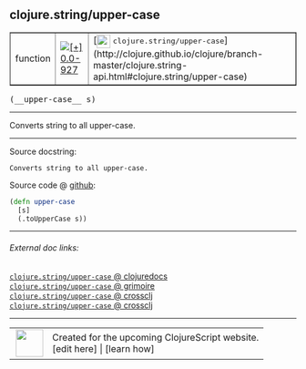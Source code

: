 ## clojure.string/upper-case



 <table border="1">
<tr>
<td>function</td>
<td><a href="https://github.com/cljsinfo/cljs-api-docs/tree/0.0-927"><img valign="middle" alt="[+] 0.0-927" title="Added in 0.0-927" src="https://img.shields.io/badge/+-0.0--927-lightgrey.svg"></a> </td>
<td>
[<img height="24px" valign="middle" src="http://i.imgur.com/1GjPKvB.png"> <samp>clojure.string/upper-case</samp>](http://clojure.github.io/clojure/branch-master/clojure.string-api.html#clojure.string/upper-case)
</td>
</tr>
</table>


 <samp>
(__upper-case__ s)<br>
</samp>

---

Converts string to all upper-case.



---




Source docstring:

```
Converts string to all upper-case.
```


Source code @ [github](https://github.com/clojure/clojurescript/blob/r2134/src/cljs/clojure/string.cljs#L53-L56):

```clj
(defn upper-case
  [s]
  (.toUpperCase s))
```

<!--
Repo - tag - source tree - lines:

 <pre>
clojurescript @ r2134
└── src
    └── cljs
        └── clojure
            └── <ins>[string.cljs:53-56](https://github.com/clojure/clojurescript/blob/r2134/src/cljs/clojure/string.cljs#L53-L56)</ins>
</pre>

-->

---



###### External doc links:

[`clojure.string/upper-case` @ clojuredocs](http://clojuredocs.org/clojure.string/upper-case)<br>
[`clojure.string/upper-case` @ grimoire](http://conj.io/store/v1/org.clojure/clojure/1.7.0-beta3/clj/clojure.string/upper-case/)<br>
[`clojure.string/upper-case` @ crossclj](http://crossclj.info/fun/clojure.string/upper-case.html)<br>
[`clojure.string/upper-case` @ crossclj](http://crossclj.info/fun/clojure.string.cljs/upper-case.html)<br>

---

 <table>
<tr><td>
<img valign="middle" align="right" width="48px" src="http://i.imgur.com/Hi20huC.png">
</td><td>
Created for the upcoming ClojureScript website.<br>
[edit here] | [learn how]
</td></tr></table>

[edit here]:https://github.com/cljsinfo/cljs-api-docs/blob/master/cljsdoc/clojure.string/upper-case.cljsdoc
[learn how]:https://github.com/cljsinfo/cljs-api-docs/wiki/cljsdoc-files

<!--

This information was too distracting to show to readers, but I'll leave it
commented here since it is helpful to:

- pretty-print the data used to generate this document
- and show how to retrieve that data



The API data for this symbol:

```clj
{:description "Converts string to all upper-case.",
 :ns "clojure.string",
 :name "upper-case",
 :signature ["[s]"],
 :history [["+" "0.0-927"]],
 :type "function",
 :full-name-encode "clojure.string/upper-case",
 :source {:code "(defn upper-case\n  [s]\n  (.toUpperCase s))",
          :title "Source code",
          :repo "clojurescript",
          :tag "r2134",
          :filename "src/cljs/clojure/string.cljs",
          :lines [53 56]},
 :full-name "clojure.string/upper-case",
 :clj-symbol "clojure.string/upper-case",
 :docstring "Converts string to all upper-case."}

```

Retrieve the API data for this symbol:

```clj
;; from Clojure REPL
(require '[clojure.edn :as edn])
(-> (slurp "https://raw.githubusercontent.com/cljsinfo/cljs-api-docs/catalog/cljs-api.edn")
    (edn/read-string)
    (get-in [:symbols "clojure.string/upper-case"]))
```

-->
